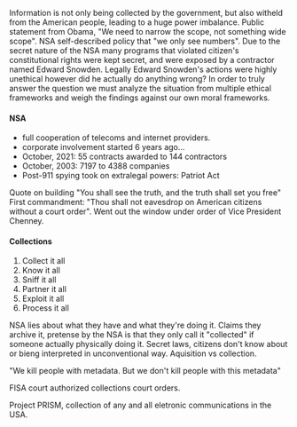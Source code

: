 Information is not only being collected by the government, but also witheld from the American people, leading to a huge power imbalance. Public statement from Obama, "We need to narrow the scope, not something wide scope". NSA self-described policy that "we only see numbers". Due to the secret nature of the NSA many programs that violated citizen's constitutional rights were kept secret, and were exposed by a contractor named Edward Snowden. Legally Edward Snowden's actions were highly unethical however did he actually do anything wrong? In order to truly answer the question we must analyze the situation from multiple ethical frameworks and weigh the  findings against our own moral frameworks.

#### NSA
- full cooperation of telecoms and internet providers.
- corporate involvement started 6 years ago...
- October, 2021: 55 contracts awarded to 144 contractors
- October, 2003: 7197 to 4388 companies
- Post-911 spying took on extralegal powers: Patriot Act

Quote on building "You shall see the truth, and the truth shall set you free"
First commandment: "Thou shall not eavesdrop on American citizens without a court order". Went out the window under order of Vice President Chenney.

#### Collections
1. Collect it all
2. Know it all
3. Sniff it all
4. Partner it all
5. Exploit it all
6. Process it all

NSA lies about what they have and what they're doing it. Claims they archive it, pretense by the NSA is that they only call it "collected" if someone actually physically doing it. Secret laws, citizens don't know about or bieng interpreted in unconventional way. Aquisition vs collection.

"We kill people with metadata. But we don't kill people with this metadata"

FISA court authorized collections court orders.

Project PRISM, collection of any and all eletronic communications in the USA. 